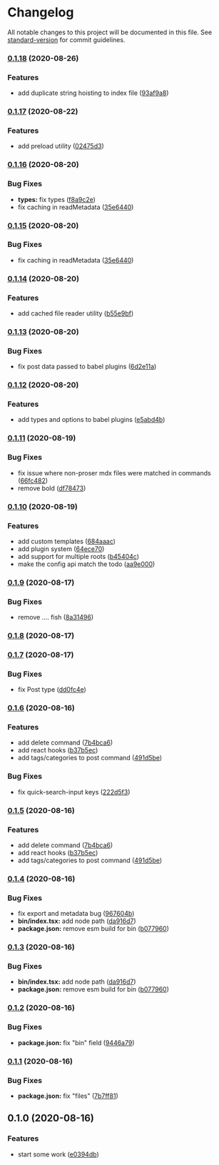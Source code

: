 # Changelog

All notable changes to this project will be documented in this file. See [standard-version](https://github.com/conventional-changelog/standard-version) for commit guidelines.

### [0.1.18](https://github.com/proser-js/proser/compare/v0.1.17...v0.1.18) (2020-08-26)

### Features

- add duplicate string hoisting to index file ([93af9a8](https://github.com/proser-js/proser/commit/93af9a842b9a2d7fd38356de70205354082e844d))

### [0.1.17](https://github.com/proser-js/proser/compare/v0.1.16...v0.1.17) (2020-08-22)

### Features

- add preload utility ([02475d3](https://github.com/proser-js/proser/commit/02475d311379bf746d18a2a847f9af53de01af44))

### [0.1.16](https://github.com/proser-js/proser/compare/v0.1.14...v0.1.16) (2020-08-20)

### Bug Fixes

- **types:** fix types ([f8a9c2e](https://github.com/proser-js/proser/commit/f8a9c2e9c97905727823bba42bc9968f51c24807))
- fix caching in readMetadata ([35e6440](https://github.com/proser-js/proser/commit/35e64403644de63b06a5d8fdf62cfccb8688c9fd))

### [0.1.15](https://github.com/proser-js/proser/compare/v0.1.14...v0.1.15) (2020-08-20)

### Bug Fixes

- fix caching in readMetadata ([35e6440](https://github.com/proser-js/proser/commit/35e64403644de63b06a5d8fdf62cfccb8688c9fd))

### [0.1.14](https://github.com/proser-js/proser/compare/v0.1.13...v0.1.14) (2020-08-20)

### Features

- add cached file reader utility ([b55e9bf](https://github.com/proser-js/proser/commit/b55e9bf646b05d3436eef1b7f90e606e27ac08c0))

### [0.1.13](https://github.com/proser-js/proser/compare/v0.1.12...v0.1.13) (2020-08-20)

### Bug Fixes

- fix post data passed to babel plugins ([6d2e11a](https://github.com/proser-js/proser/commit/6d2e11a0ec1e393d78f089dc91a1577fe50bfa2a))

### [0.1.12](https://github.com/proser-js/proser/compare/v0.1.11...v0.1.12) (2020-08-20)

### Features

- add types and options to babel plugins ([e5abd4b](https://github.com/proser-js/proser/commit/e5abd4bbddad12a7681bff16f5072f95e79daa8c))

### [0.1.11](https://github.com/proser-js/proser/compare/v0.1.10...v0.1.11) (2020-08-19)

### Bug Fixes

- fix issue where non-proser mdx files were matched in commands ([66fc482](https://github.com/proser-js/proser/commit/66fc4822c40ba3961820a6e1f4078ea619c21038))
- remove bold ([df78473](https://github.com/proser-js/proser/commit/df78473d80ef4e3534e93f3c05a9726bd05e2c81))

### [0.1.10](https://github.com/proser-js/proser/compare/v0.1.9...v0.1.10) (2020-08-19)

### Features

- add custom templates ([684aaac](https://github.com/proser-js/proser/commit/684aaacf8efad81c79137d66c6422f302dfb2220))
- add plugin system ([64ece70](https://github.com/proser-js/proser/commit/64ece709ec774511342e32f596c261673357b299))
- add support for multiple roots ([b45404c](https://github.com/proser-js/proser/commit/b45404cb7d22771f3413648c78dff6bf1f9adf20))
- make the config api match the todo ([aa9e000](https://github.com/proser-js/proser/commit/aa9e000d268e98566d6361abcc7d787b926942e3))

### [0.1.9](https://github.com/jaredLunde/proser/compare/v0.1.8...v0.1.9) (2020-08-17)

### Bug Fixes

- remove .... fish ([8a31496](https://github.com/jaredLunde/proser/commit/8a31496d8640a62f924ec2e4b7f7c6bb3da191f3))

### [0.1.8](https://github.com/jaredLunde/proser/compare/v0.1.7...v0.1.8) (2020-08-17)

### [0.1.7](https://github.com/jaredLunde/proser/compare/v0.1.6...v0.1.7) (2020-08-17)

### Bug Fixes

- fix Post type ([dd0fc4e](https://github.com/jaredLunde/proser/commit/dd0fc4e8bf5d7e7321a52413bccad568c2f481d8))

### [0.1.6](https://github.com/jaredLunde/proser/compare/v0.1.4...v0.1.6) (2020-08-16)

### Features

- add delete command ([7b4bca6](https://github.com/jaredLunde/proser/commit/7b4bca665d53ebec19d8f9836666fd2bf4d99d87))
- add react hooks ([b37b5ec](https://github.com/jaredLunde/proser/commit/b37b5eca8579c5fa89a6cb06728ebefc3ba74f83))
- add tags/categories to post command ([491d5be](https://github.com/jaredLunde/proser/commit/491d5be62d7aebb61db495ca441059a50f3ea015))

### Bug Fixes

- fix quick-search-input keys ([222d5f3](https://github.com/jaredLunde/proser/commit/222d5f31232f26e47060dd959b7979e3e6dae360))

### [0.1.5](https://github.com/jaredLunde/proser/compare/v0.1.4...v0.1.5) (2020-08-16)

### Features

- add delete command ([7b4bca6](https://github.com/jaredLunde/proser/commit/7b4bca665d53ebec19d8f9836666fd2bf4d99d87))
- add react hooks ([b37b5ec](https://github.com/jaredLunde/proser/commit/b37b5eca8579c5fa89a6cb06728ebefc3ba74f83))
- add tags/categories to post command ([491d5be](https://github.com/jaredLunde/proser/commit/491d5be62d7aebb61db495ca441059a50f3ea015))

### [0.1.4](https://github.com/jaredLunde/proser/compare/v0.1.2...v0.1.4) (2020-08-16)

### Bug Fixes

- fix export and metadata bug ([967604b](https://github.com/jaredLunde/proser/commit/967604bc85092aba902eb4de4bd5f2329c35a7ab))
- **bin/index.tsx:** add node path ([da916d7](https://github.com/jaredLunde/proser/commit/da916d7869f223a81b11c7efafc2899b75ba8a7e))
- **package.json:** remove esm build for bin ([b077960](https://github.com/jaredLunde/proser/commit/b077960af56abeb0e1163dd68b3df599307fd78e))

### [0.1.3](https://github.com/jaredLunde/proser/compare/v0.1.2...v0.1.3) (2020-08-16)

### Bug Fixes

- **bin/index.tsx:** add node path ([da916d7](https://github.com/jaredLunde/proser/commit/da916d7869f223a81b11c7efafc2899b75ba8a7e))
- **package.json:** remove esm build for bin ([b077960](https://github.com/jaredLunde/proser/commit/b077960af56abeb0e1163dd68b3df599307fd78e))

### [0.1.2](https://github.com/jaredLunde/proser/compare/v0.1.1...v0.1.2) (2020-08-16)

### Bug Fixes

- **package.json:** fix "bin" field ([9446a79](https://github.com/jaredLunde/proser/commit/9446a79983f9392c048e49893a13f7fe5b5274f4))

### [0.1.1](https://github.com/jaredLunde/proser/compare/v0.1.0...v0.1.1) (2020-08-16)

### Bug Fixes

- **package.json:** fix "files" ([7b7ff81](https://github.com/jaredLunde/proser/commit/7b7ff8141939ed7c2d770773ac268736527ef032))

## 0.1.0 (2020-08-16)

### Features

- start some work ([e0394db](https://github.com/jaredLunde/proser/commit/e0394dbb63c25b5d6c38f5896cf886583ba3e8b3))
